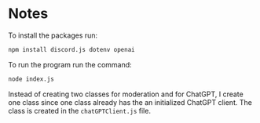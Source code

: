 # Notes

To install the packages run:

```bash
npm install discord.js dotenv openai
```

To run the program run the command:

```bash
node index.js
```

Instead of creating two classes for moderation and for ChatGPT, I create one class since one class already has the an initialized ChatGPT client. The class is created in the `chatGPTClient.js` file.
